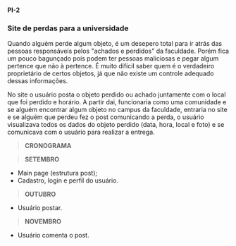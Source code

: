 #### PI-2

### Site de perdas para a universidade
	
<p>Quando alguém perde algum objeto, é um desepero total para ir atrás das pessoas 
responsáveis pelos "achados e perdidos" da faculdade. Porém fica um pouco 
bagunçado pois podem ter pessoas maliciosas e pegar algum pertence que não à pertence. 
É muito difícil saber quem é o verdadeiro proprietário de certos objetos, já 
que não existe um controle adequado dessas informações.</p>
	
<p>No site o usuário posta o objeto perdido ou achado juntamente com o local que foi 
perdido e horário. A partir dai, funcionaria como uma comunidade e se alguém encontrar
algum objeto no campus da faculdade, entraria no site e se alguém que perdeu fez o 
post comunicando a perda, o usuário visualizava todos os dados do objeto perdido
(data, hora, local e foto) e se comunicava com o usuário para realizar a entrega.</p>


> <strong>CRONOGRAMA</strong>
	
> <strong>SETEMBRO</strong>

<ul>
<li>Main page (estrutura post);</li>
<li>Cadastro, login e perfil do usuário.</li>
</ul>

> <strong>OUTUBRO</strong>

<ul>
<li>Usuário postar.</li>
</ul>

> <strong>NOVEMBRO</strong>

<ul>
<li>Usuário comenta o post.</li>
</ul>
